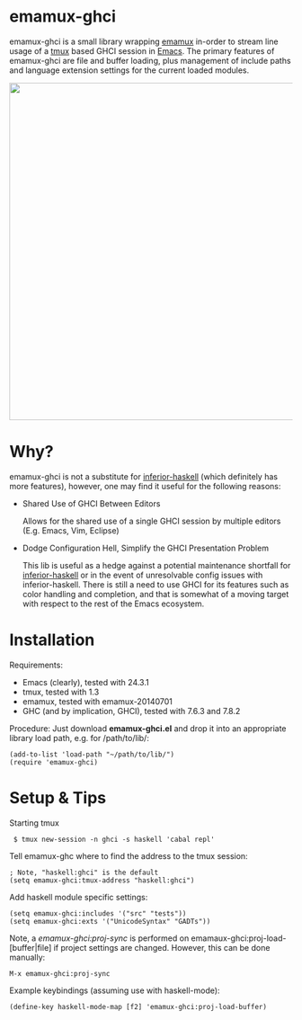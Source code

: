 emamux-ghci
===========
emamux-ghci is a small library wrapping [emamux](http://www.github.com/syohex/emacs-emamux) in-order to
stream line usage of a [tmux](http://tmux.sourceforge.net) based GHCI session in [Emacs](http://www.gnu.org/s/emacs/). The primary features of emamux-ghci are file and buffer loading, plus management of include paths and language extension settings for the current loaded modules.
<p align="center">
  <href a="http://www.github.com/jfeltz/ememamux-ghci/blob/master/example.png?raw=true"> 
    <img src="http://www.github.com/jfeltz/emamux-ghci/blob/master/example.png?raw=true" style="border-style: none" width="600px"/>
  </a>
</p>

Why?
====

  emamux-ghci is not a substitute for [inferior-haskell](https://github.com/haskell/haskell-mode/wiki/Inferior-Haskell-Mode) (which definitely has more features), however, one may find it useful for the following reasons:

* Shared Use of GHCI Between Editors 

    Allows for the shared use of a single GHCI session by multiple editors (E.g. Emacs, Vim, Eclipse)

* Dodge Configuration Hell, Simplify the GHCI Presentation Problem

    This lib is useful as a hedge against a potential maintenance shortfall for [inferior-haskell](https://github.com/haskell/haskell-mode/wiki/Inferior-Haskell-Mode) or in the event of unresolvable config issues with inferior-haskell. There is still a need to use GHCI for its features such as color handling and completion, and that is somewhat of a moving target with respect to the rest of the Emacs ecosystem.

Installation
============
Requirements:
* Emacs (clearly), tested with 24.3.1
* tmux, tested with 1.3
* emamux, tested with emamux-20140701
* GHC (and by implication, GHCI), tested with 7.6.3 and 7.8.2

Procedure:
Just download <b>emamux-ghci.el</b> and drop it into
an appropriate library load path, e.g. for /path/to/lib/:

    (add-to-list 'load-path "~/path/to/lib/")
    (require 'emamux-ghci)

Setup & Tips 
============

  Starting tmux 

     $ tmux new-session -n ghci -s haskell 'cabal repl'

  Tell emamux-ghc where to find the address to the tmux session:

    ; Note, "haskell:ghci" is the default
    (setq emamux-ghci:tmux-address "haskell:ghci")

  Add haskell module specific settings:

    (setq emamux-ghci:includes '("src" "tests"))
    (setq emamux-ghci:exts '("UnicodeSyntax" "GADTs"))

  Note, a <i>emamux-ghci:proj-sync</i> is performed on
  emamaux-ghci:proj-load-[buffer|file] if project settings are
  changed. However, this can be done manually:

    M-x emamux-ghci:proj-sync

  Example keybindings (assuming use with haskell-mode): 

    (define-key haskell-mode-map [f2] 'emamux-ghci:proj-load-buffer)
